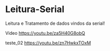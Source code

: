 # Leitura-Serial
Leitura e Tratamento de dados vindos da serial!

Video
https://youtu.be/za5H40G8obQ

teste_02
https://youtu.be/zn7HwkxTOxM

